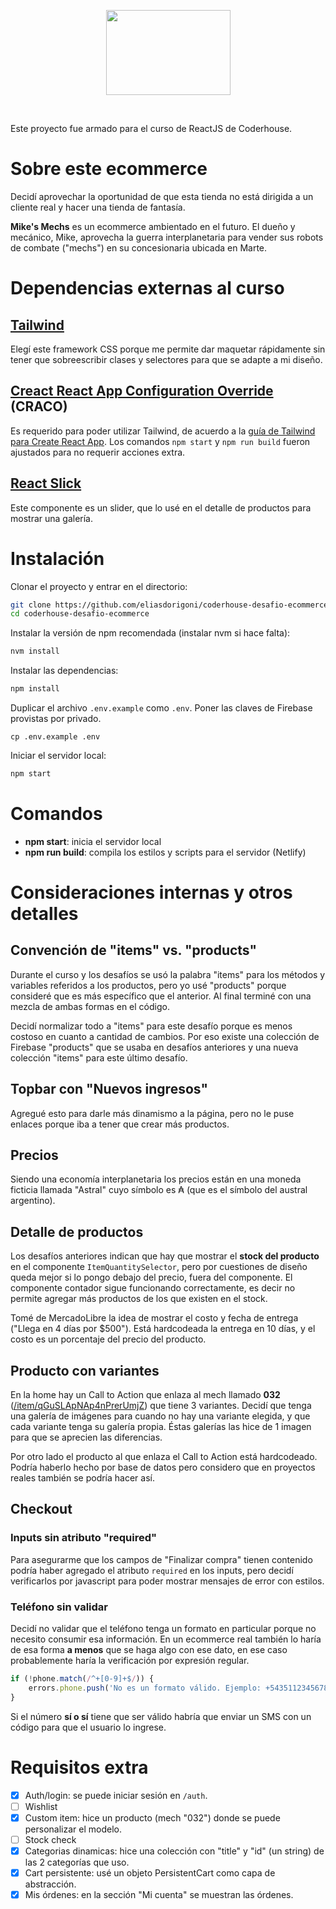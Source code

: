 <p align="center">
    <a href="https://mikes-mechs.netlify.app/" rel="nofollow" target="_blank"><img width="199" height="136" src="https://raw.githubusercontent.com/eliasdorigoni/coderhouse-desafio-ecommerce/master/public/svg/logo-vertical-dark.svg" /></a>
</p>
<br />

Este proyecto fue armado para el curso de ReactJS de Coderhouse.

# Sobre este ecommerce

Decidí aprovechar la oportunidad de que esta tienda no está dirigida a un cliente
real y hacer una tienda de fantasía.

**Mike's Mechs** es un ecommerce ambientado en el futuro. El dueño y mecánico,
Mike, aprovecha la guerra interplanetaria para vender sus robots de combate ("mechs")
en su concesionaria ubicada en Marte.

# Dependencias externas al curso

## [Tailwind](https://tailwindcss.com/)
Elegí este framework CSS porque me permite dar maquetar rápidamente sin tener que sobreescribir clases y selectores para que se adapte a mi diseño.

## [Creact React App Configuration Override](https://github.com/gsoft-inc/craco) (CRACO)
Es requerido para poder utilizar Tailwind, de acuerdo a la
[guía de Tailwind para Create React App](https://tailwindcss.com/docs/guides/create-react-app).
Los comandos `npm start` y `npm run build` fueron ajustados para no requerir acciones extra.

## [React Slick](https://react-slick.neostack.com/docs/get-started)
Este componente es un slider, que lo usé en el detalle de productos para mostrar una galería.

# Instalación
Clonar el proyecto y entrar en el directorio:
```bash
git clone https://github.com/eliasdorigoni/coderhouse-desafio-ecommerce
cd coderhouse-desafio-ecommerce
```
Instalar la versión de npm recomendada (instalar nvm si hace falta):
```bash
nvm install
```
Instalar las dependencias:
```bash
npm install
```
Duplicar el archivo `.env.example` como `.env`. Poner las claves de Firebase provistas
por privado.
```
cp .env.example .env
```
Iniciar el servidor local:
```bash
npm start
```

# Comandos
+ **npm start**: inicia el servidor local
+ **npm run build**: compila los estilos y scripts para el servidor (Netlify)


# Consideraciones internas y otros detalles

## Convención de "items" vs. "products"
Durante el curso y los desafíos se usó la palabra "items" para los métodos y variables referidos a los productos, pero yo usé "products" porque consideré que es más específico que el anterior. Al final terminé con una mezcla de ambas formas en el código.

Decidí normalizar todo a "items" para este desafío porque es menos costoso en cuanto a cantidad de cambios. Por eso existe una colección de Firebase "products" que se usaba en desafíos anteriores y una nueva colección "items" para este último desafío.

## Topbar con "Nuevos ingresos"
Agregué esto para darle más dinamismo a la página, pero no le puse enlaces porque iba a tener que crear más productos.

## Precios
Siendo una economía interplanetaria los precios están en una moneda ficticia llamada "Astral" cuyo símbolo es &#8371; (que es el símbolo del austral argentino).

## Detalle de productos
Los desafíos anteriores indican que hay que mostrar el **stock del producto** en el componente `ItemQuantitySelector`, pero por cuestiones de diseño queda mejor si lo pongo debajo del precio, fuera del componente. El componente contador sigue funcionando correctamente, es decir no permite agregar más productos de los que existen en el stock.

Tomé de MercadoLibre la idea de mostrar el costo y fecha de entrega ("Llega en 4 días por $500"). Está hardcodeada la entrega en 10 días, y el costo es un porcentaje del precio del producto.

## Producto con variantes
En la home hay un Call to Action que enlaza al mech llamado **032** ([/item/qGuSLApNAp4nPrerUmjZ](/item/qGuSLApNAp4nPrerUmjZ))
que tiene 3 variantes. Decidí que tenga una galería de imágenes para cuando no hay una variante elegida,
y que cada variante tenga su galería propia. Éstas galerías las hice de 1 imagen para que se aprecien las diferencias.

Por otro lado el producto al que enlaza el Call to Action está hardcodeado. Podría haberlo hecho por base de datos
pero considero que en proyectos reales también se podría hacer así.


## Checkout

### Inputs sin atributo "required"
Para asegurarme que los campos de "Finalizar compra" tienen contenido podría haber agregado el atributo `required` en los
inputs, pero decidí verificarlos por javascript para poder mostrar mensajes de error con estilos.

### Teléfono sin validar
Decidí no validar que el teléfono tenga un formato en particular porque no necesito consumir esa información.
En un ecommerce real también lo haría de esa forma **a menos** que se haga algo con ese dato, en ese caso
probablemente haría la verificación por expresión regular.

```js
if (!phone.match(/^+[0-9]+$/)) {
    errors.phone.push('No es un formato válido. Ejemplo: +54351123456789.')
}
```

Si el número **sí o sí** tiene que ser válido habría que enviar un SMS con un código para que el usuario lo ingrese.

# Requisitos extra

* [x] Auth/login: se puede iniciar sesión en `/auth`.
* [ ] Wishlist
* [x] Custom item: hice un producto (mech "032") donde se puede personalizar el modelo.
* [ ] Stock check
* [x] Categorias dinamicas: hice una colección con "title" y "id" (un string) de las 2 categorías que uso.
* [x] Cart persistente: usé un objeto PersistentCart como capa de abstracción.
* [x] Mis órdenes: en la sección "Mi cuenta" se muestran las órdenes.
